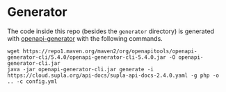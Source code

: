 # Generator

The code inside this repo (besides the `generator` directory)
is generated with [openapi-generator](https://github.com/OpenAPITools/openapi-generator)
with the following commands.

```
wget https://repo1.maven.org/maven2/org/openapitools/openapi-generator-cli/5.4.0/openapi-generator-cli-5.4.0.jar -O openapi-generator-cli.jar
java -jar openapi-generator-cli.jar generate -i https://cloud.supla.org/api-docs/supla-api-docs-2.4.0.yaml -g php -o .. -c config.yml
```
